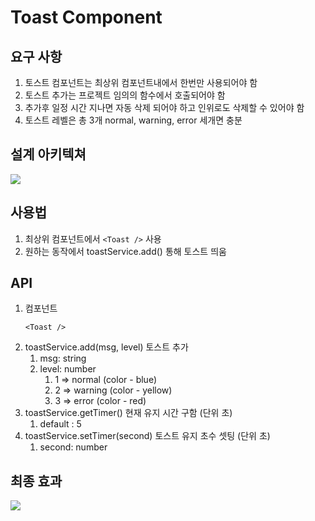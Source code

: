 # Toast Component


## 요구 사항
1. 토스트 컴포넌트는 최상위 컴포넌트내에서 한번만 사용되어야 함
2. 토스트 추가는 프로젝트 임의의 함수에서 호출되어야 함
3. 추가후 일정 시간 지나면 자동 삭제 되어야 하고 인위로도 삭제할 수 있어야 함
4. 토스트 레벨은 총 3개 normal, warning, error 세개면 충분

## 설계 아키텍쳐
![](https://user-images.githubusercontent.com/79301822/190897457-9971352e-5e1f-4251-937d-bcd03acc8375.png)


## 사용법
1. 최상위 컴포넌트에서 ```<Toast />``` 사용
2. 원하는 동작에서 toastService.add() 통해 토스트 띄움

## API
1. 컴포넌트
   ```
   <Toast />
   ```
2. toastService.add(msg, level) 토스트 추가
    1. msg: string
    2. level: number
        1. 1 => normal (color - blue)
        2. 2 => warning (color - yellow)
        3. 3 => error (color - red)
3. toastService.getTimer() 현재 유지 시간 구함 (단위 초)
    1. default : 5
4. toastService.setTimer(second) 토스트 유지 초수 셋팅 (단위 초)
    1. second: number


## 최종 효과
![](https://user-images.githubusercontent.com/79301822/190897963-feee9bf5-1d68-42c6-9dbf-528929468e80.gif)


